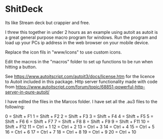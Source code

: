 # ShitDeck
Its like Stream deck but crappier and free.

I threw this together in under 2 hours as an example using autoit as autoit is a great general purpose macro program for windows. 
Run the program and load up your PCs ip address in the web browser on your mobile device. 

Replace the icon fils in "www/icons" to use custom icons.

Edit the macros in the "macros" folder to set up functions to be run when hitting a button.

See https://www.autoitscript.com/autoit3/docs/license.htm for the licence to Autoit included in this package.
Http server functionality made with code from https://www.autoitscript.com/forum/topic/68851-powerful-http-server-in-pure-autoit/


I have edited the files in the Marcos folder. I have set all the .au3 files to the following:

0 = Shift + F1
1 = Shift + F2
2 = Shift + F3
3 = Shift + F4
4 = Shift + F5
5 = Shift + F6
6 = Shift + F7
7 = Shift + F8
8 = Shift + F9
9 = Shift + F11
10 = Shift + F12
11 = Ctrl + 1
12 = Ctrl + 2
13 = Ctrl + 3
14 = Ctrl + 4
15 = Ctrl + 5
16 = Ctrl + 6
17 = Ctrl + 7
18 = Ctrl + 8
19 = Ctrl + 9
20 = Ctrl + 10